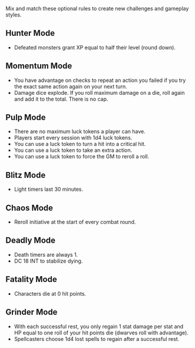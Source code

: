 Mix and match these optional rules to create new challenges and gameplay styles.
## Hunter Mode
- Defeated monsters grant XP equal to half their level (round down).
## Momentum Mode
- You have advantage on checks to repeat an action you failed if you try the exact same action again on your next turn.
- Damage dice explode. If you roll maximum damage on a die, roll again and add it to the total. There is no cap.
## Pulp Mode
- There are no maximum luck tokens a player can have.
- Players start every session with 1d4 luck tokens.
- You can use a luck token to turn a hit into a critical hit.
- You can use a luck token to take an extra action.
- You can use a luck token to force the GM to reroll a roll.
## Blitz Mode
- Light timers last 30 minutes.
## Chaos Mode
- Reroll initiative at the start of every combat round.
## Deadly Mode
- Death timers are always 1.
- DC 18 INT to stabilize dying.
## Fatality Mode
- Characters die at 0 hit points.
## Grinder Mode
- With each successful rest, you only regain 1 stat damage per stat and HP equal to one roll of your hit points die (dwarves roll with advantage).
- Spellcasters choose 1d4 lost spells to regain after a successful rest.

